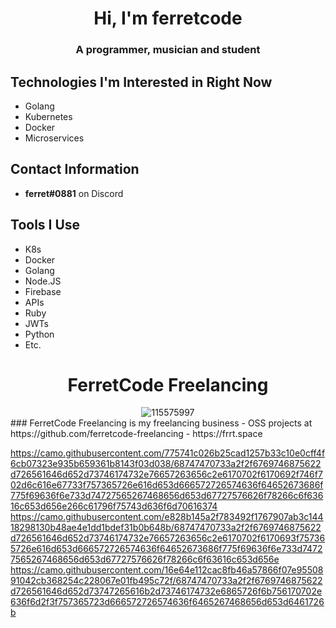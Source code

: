 <h1 align="center">Hi, I'm ferretcode</h1>
<h3 align="center">A programmer, musician and student</h3>

## Technologies I'm Interested in Right Now
- Golang
- Kubernetes
- Docker
- Microservices

## Contact Information
- **ferret#0881** on Discord

## Tools I Use
- K8s
- Docker
- Golang
- Node.JS
- Firebase
- APIs
- Ruby
- JWTs
- Python
- Etc.

<h1 align="center">FerretCode Freelancing</h1>
<div align="center"><img src="https://i.ibb.co/StFjwnt/115575997.png" alt="115575997" border="0"></div>
### FerretCode Freelancing is my freelancing business
- OSS projects at https://github.com/ferretcode-freelancing
- https://frrt.space

https://camo.githubusercontent.com/775741c026b25cad1257b33c10e0cff4f6cb07323e935b659361b8143f03d038/68747470733a2f2f6769746875622d726561646d652d73746174732e76657263656c2e6170702f6170692f746f702d6c616e67733f757365726e616d653d666572726574636f64652673686f775f69636f6e733d74727565267468656d653d67727576626f78266c6f63616c653d656e266c61796f75743d636f6d70616374
https://camo.githubusercontent.com/e828b145a2f783492f1767907ab3c14418298130b48ae4e1dd1bdef31b0b648b/68747470733a2f2f6769746875622d726561646d652d73746174732e76657263656c2e6170702f6170693f757365726e616d653d666572726574636f64652673686f775f69636f6e733d74727565267468656d653d67727576626f78266c6f63616c653d656e
https://camo.githubusercontent.com/16e64e112cac8fb46a57866f07e9550891042cb368254c228067e01fb495c72f/68747470733a2f2f6769746875622d726561646d652d73747265616b2d73746174732e6865726f6b756170702e636f6d2f3f757365723d666572726574636f6465267468656d653d6461726b
